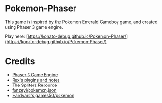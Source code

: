 # Pokemon-Phaser
This game is inspired by the Pokemon Emerald Gameboy game, and created using Phaser 3 game engine.

Play here: [https://konato-debug.github.io/Pokemon-Phaser/](https://konato-debug.github.io/Pokemon-Phaser/)

# Credits
- [Phaser 3 Game Engine](https://phaser.io/)
- [Rex's plugins and notes](https://github.com/rexrainbow/phaser3-rex-notes)
- [The Spriters Resource](https://www.spriters-resource.com/game_boy_advance/pokemonemerald/)
- [fanzeyi/pokemon.json](https://github.com/fanzeyi/pokemon.json)
- [Hardvard's games50/pokemon](https://github.com/games50/pokemon)
